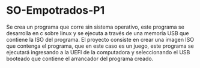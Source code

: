 # SO-Empotrados-P1
Se crea un programa que corre sin sistema operativo, este programa se desarrolla en c sobre linux y se ejecuta a través de una memoria USB que contiene la ISO del programa.
El proyecto consiste en crear una imagen ISO que contenga el programa, que en este caso es un juego, este programa se ejecutará ingresando a la UEFI de la computadora y seleccionando el USB booteado que contiene el arrancador del programa creado.
